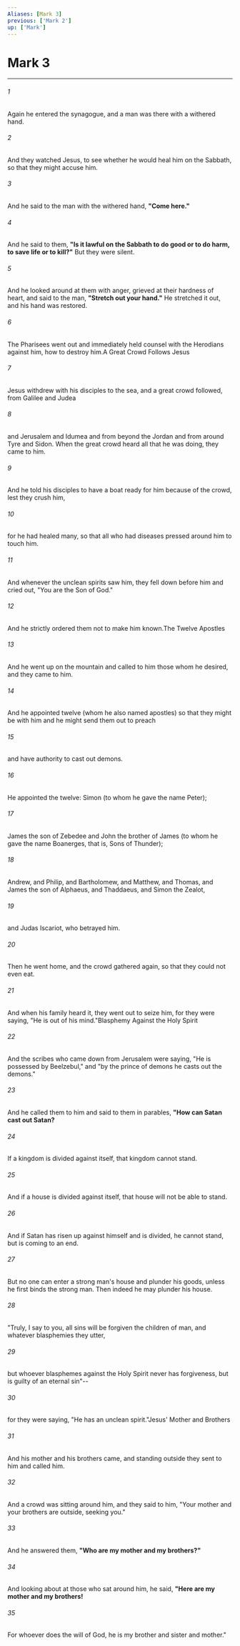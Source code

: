 ```yaml
---
Aliases: [Mark 3]
previous: ['Mark 2']
up: ['Mark']
---
```

# Mark 3

***

 

###### 1 
Again he entered the synagogue, and a man was there with a withered hand. 
 

###### 2 
And they watched Jesus, to see whether he would heal him on the Sabbath, so that they might accuse him. 
 

###### 3 
And he said to the man with the withered hand, **"Come here."** 
 

###### 4 
And he said to them, **"Is it lawful on the Sabbath to do good or to do harm, to save life or to kill?"** But they were silent. 
 

###### 5 
And he looked around at them with anger, grieved at their hardness of heart, and said to the man, **"Stretch out your hand."** He stretched it out, and his hand was restored. 
 

###### 6 
The Pharisees went out and immediately held counsel with the Herodians against him, how to destroy him.A Great Crowd Follows Jesus
 
 

###### 7 
Jesus withdrew with his disciples to the sea, and a great crowd followed, from Galilee and Judea 
 

###### 8 
and Jerusalem and Idumea and from beyond the Jordan and from around Tyre and Sidon. When the great crowd heard all that he was doing, they came to him. 
 

###### 9 
And he told his disciples to have a boat ready for him because of the crowd, lest they crush him, 
 

###### 10 
for he had healed many, so that all who had diseases pressed around him to touch him. 
 

###### 11 
And whenever the unclean spirits saw him, they fell down before him and cried out, "You are the Son of God." 
 

###### 12 
And he strictly ordered them not to make him known.The Twelve Apostles
 
 

###### 13 
And he went up on the mountain and called to him those whom he desired, and they came to him. 
 

###### 14 
And he appointed twelve (whom he also named apostles) so that they might be with him and he might send them out to preach 
 

###### 15 
and have authority to cast out demons. 
 

###### 16 
He appointed the twelve: Simon (to whom he gave the name Peter); 
 

###### 17 
James the son of Zebedee and John the brother of James (to whom he gave the name Boanerges, that is, Sons of Thunder); 
 

###### 18 
Andrew, and Philip, and Bartholomew, and Matthew, and Thomas, and James the son of Alphaeus, and Thaddaeus, and Simon the Zealot, 
 

###### 19 
and Judas Iscariot, who betrayed him.
 
 

###### 20 
Then he went home, and the crowd gathered again, so that they could not even eat. 
 

###### 21 
And when his family heard it, they went out to seize him, for they were saying, "He is out of his mind."Blasphemy Against the Holy Spirit
 
 

###### 22 
And the scribes who came down from Jerusalem were saying, "He is possessed by Beelzebul," and "by the prince of demons he casts out the demons." 
 

###### 23 
And he called them to him and said to them in parables, **"How can Satan cast out Satan?** 
 

###### 24 
If a kingdom is divided against itself, that kingdom cannot stand. 
 

###### 25 
And if a house is divided against itself, that house will not be able to stand. 
 

###### 26 
And if Satan has risen up against himself and is divided, he cannot stand, but is coming to an end. 
 

###### 27 
But no one can enter a strong man's house and plunder his goods, unless he first binds the strong man. Then indeed he may plunder his house.
 
 

###### 28 
"Truly, I say to you, all sins will be forgiven the children of man, and whatever blasphemies they utter, 
 

###### 29 
but whoever blasphemes against the Holy Spirit never has forgiveness, but is guilty of an eternal sin"-- 
 

###### 30 
for they were saying, "He has an unclean spirit."Jesus' Mother and Brothers
 
 

###### 31 
And his mother and his brothers came, and standing outside they sent to him and called him. 
 

###### 32 
And a crowd was sitting around him, and they said to him, "Your mother and your brothers are outside, seeking you." 
 

###### 33 
And he answered them, **"Who are my mother and my brothers?"** 
 

###### 34 
And looking about at those who sat around him, he said, **"Here are my mother and my brothers!** 
 

###### 35 
For whoever does the will of God, he is my brother and sister and mother."
 
